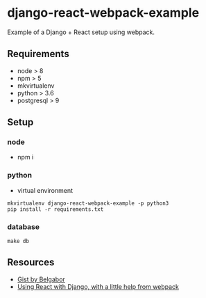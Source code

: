 # django-react-webpack-example

Example of a Django + React setup using webpack.
## Requirements

- node > 8
- npm > 5
- mkvirtualenv
- python > 3.6
- postgresql > 9

## Setup 

### node

- npm i

### python

- virtual environment

```
mkvirtualenv django-react-webpack-example -p python3
pip install -r requirements.txt
```

### database

```
make db
```

## Resources

- [Gist by Belgabor](https://gist.github.com/Belgabor/130e7770575e74581b67597fcb61717e)
- [Using React with Django, with a little help from webpack](http://geezhawk.github.io/using-react-with-django-rest-framework)